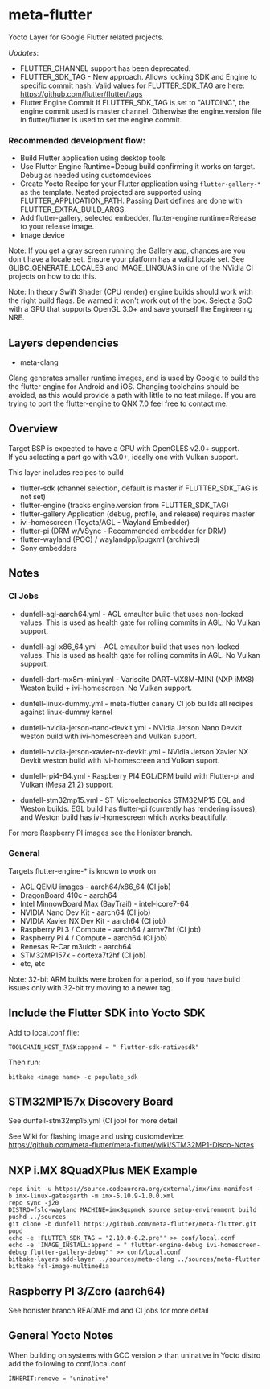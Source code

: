 # meta-flutter

Yocto Layer for Google Flutter related projects.

_Updates_: 
* FLUTTER_CHANNEL support has been deprecated.
* FLUTTER_SDK_TAG - New approach.  Allows locking SDK and Engine to specific commit hash.
  Valid values for FLUTTER_SDK_TAG are here:  https://github.com/flutter/flutter/tags 
* Flutter Engine Commit
  If FLUTTER_SDK_TAG is set to "AUTOINC", the engine commit used is master channel.  Otherwise the engine.version file in flutter/flutter is used to set the engine commit.

### Recommended development flow:
* Build Flutter application using desktop tools
* Use Flutter Engine Runtime=Debug build confirming it works on target.  Debug as needed using customdevices
* Create Yocto Recipe for your Flutter application using `flutter-gallery-*` as the template.
  Nested projected are supported using FLUTTER_APPLICATION_PATH.
  Passing Dart defines are done with FLUTTER_EXTRA_BUILD_ARGS.
* Add flutter-gallery, selected embedder, flutter-engine runtime=Release to your release image.
* Image device

Note: If you get a gray screen running the Gallery app, chances are you don't have a locale set.  Ensure your platform has a valid locale set.  See GLIBC_GENERATE_LOCALES and IMAGE_LINGUAS in one of the NVidia CI projects on how to do this.

Note: In theory Swift Shader (CPU render) engine builds should work with the right build flags.  Be warned it won't work out of the box.  Select a SoC with a GPU that supports OpenGL 3.0+ and save yourself the Engineering NRE.

## Layers dependencies

* meta-clang

Clang generates smaller runtime images, and is used by Google to build the the flutter engine for Android and iOS.  Changing toolchains should be avoided, as this would provide a path with little to no test milage.  If you are trying to port the flutter-engine to QNX 7.0 feel free to contact me.

## Overview

Target BSP is expected to have a GPU with OpenGLES v2.0+ support.  
If you selecting a part go with v3.0+, ideally one with Vulkan support.

This layer includes recipes to build

* flutter-sdk (channel selection, default is master if FLUTTER_SDK_TAG is not set)
* flutter-engine (tracks engine.version from FLUTTER_SDK_TAG)
* flutter-gallery Application (debug, profile, and release) requires master
* ivi-homescreen (Toyota/AGL - Wayland Embedder)
* flutter-pi (DRM w/VSync - Recommended embedder for DRM)
* flutter-wayland (POC) / waylandpp/ipugxml (archived)
* Sony embedders

## Notes

### CI Jobs

* dunfell-agl-aarch64.yml - AGL emaultor build that uses non-locked values.  This is used as health gate for rolling commits in AGL.  No Vulkan support.

* dunfell-agl-x86_64.yml - AGL emaultor build that uses non-locked values.  This is used as health gate for rolling commits in AGL.  No Vulkan support.

* dunfell-dart-mx8m-mini.yml - Variscite DART-MX8M-MINI (NXP iMX8) Weston build + ivi-homescreen.  No Vulkan support.

* dunfell-linux-dummy.yml - meta-flutter canary CI job builds all recipes against linux-dummy kernel

* dunfell-nvidia-jetson-nano-devkit.yml - NVidia Jetson Nano Devkit weston build with ivi-homescreen and Vulkan suport.

* dunfell-nvidia-jetson-xavier-nx-devkit.yml - NVidia Jetson Xavier NX Devkit weston build with ivi-homescreen and Vulkan suport.

* dunfell-rpi4-64.yml - Raspberry PI4 EGL/DRM build with Flutter-pi and Vulkan (Mesa 21.2) support.

* dunfell-stm32mp15.yml - ST Microelectronics STM32MP15 EGL and Weston builds.  EGL build has flutter-pi (currently has rendering issues), and Weston build has ivi-homescreen which works beautifully.

For more Raspberry PI images see the Honister branch.


### General

Targets flutter-engine-* is known to work on

* AGL QEMU images - aarch64/x86_64 (CI job)
* DragonBoard 410c - aarch64
* Intel MinnowBoard Max (BayTrail) - intel-icore7-64
* NVIDIA Nano Dev Kit - aarch64 (CI job)
* NVIDIA Xavier NX Dev Kit - aarch64 (CI job)
* Raspberry Pi 3 / Compute - aarch64 / armv7hf (CI job)
* Raspberry Pi 4 / Compute - aarch64 (CI job)
* Renesas R-Car m3ulcb - aarch64
* STM32MP157x - cortexa7t2hf (CI job)
* etc, etc

Note: 32-bit ARM builds were broken for a period, so if you have build issues only with 32-bit try moving to a newer tag.

## Include the Flutter SDK into Yocto SDK

Add to local.conf file:

    TOOLCHAIN_HOST_TASK:append = " flutter-sdk-nativesdk"

Then run:

    bitbake <image name> -c populate_sdk

## STM32MP157x Discovery Board

See dunfell-stm32mp15.yml (CI job) for more detail

See Wiki for flashing image and using customdevice:
https://github.com/meta-flutter/meta-flutter/wiki/STM32MP1-Disco-Notes

## NXP i.MX 8QuadXPlus MEK Example

```
repo init -u https://source.codeaurora.org/external/imx/imx-manifest -b imx-linux-gatesgarth -m imx-5.10.9-1.0.0.xml
repo sync -j20
DISTRO=fslc-wayland MACHINE=imx8qxpmek source setup-environment build
pushd ../sources
git clone -b dunfell https://github.com/meta-flutter/meta-flutter.git
popd
echo -e 'FLUTTER_SDK_TAG = "2.10.0-0.2.pre"' >> conf/local.conf
echo -e 'IMAGE_INSTALL:append = " flutter-engine-debug ivi-homescreen-debug flutter-gallery-debug"' >> conf/local.conf
bitbake-layers add-layer ../sources/meta-clang ../sources/meta-flutter
bitbake fsl-image-multimedia
```

## Raspberry PI 3/Zero (aarch64)

See honister branch README.md and CI jobs for more detail

## General Yocto Notes

When building on systems with GCC version > than uninative in Yocto distro add the following to conf/local.conf

    INHERIT:remove = "uninative"
